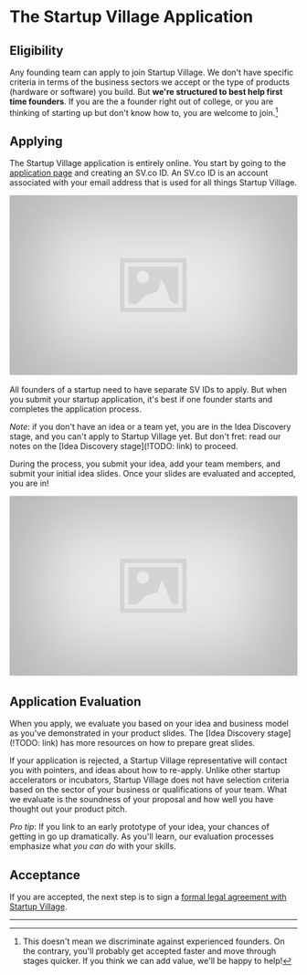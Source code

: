 # The Startup Village Application

## Eligibility

Any founding team can apply to join Startup Village. We don't have specific criteria in terms of the business sectors we accept or the type of products (hardware or software) you build. But **we're structured to best help first time founders**. If you are the a founder right out of college, or you are thinking of starting up but don't know how to, you are welcome to join.[^1]

## Applying

The Startup Village application is entirely online. You start by going to the [application page](http://sv.co/apply) and creating an SV.co ID. An SV.co ID is an account associated with your email address that is used for all things Startup Village.

![Image of SV ID Creation Process](images/placeholder.jpg)

All founders of a startup need to have separate SV IDs to apply. But when you submit your startup application, it's best if one founder starts and completes the application process.

*Note*: if you don't have an idea or a team yet, you are in the Idea Discovery stage, and you can't apply to Startup Village yet. But don't fret: read our notes on the [Idea Discovery stage](!TODO: link) to proceed.

During the process, you submit your idea, add your team members, and submit your initial idea slides. Once your slides are evaluated and accepted, you are in!

![Images of the application process](images/placeholder.jpg)

## Application Evaluation
When you apply, we evaluate you based on your idea and business model as you've demonstrated in your product slides. The [Idea Discovery stage](!TODO: link) has more resources on how to prepare great slides. 

If your application is rejected, a Startup Village representative will contact you with pointers, and ideas about how to re-apply. Unlike other startup accelerators or incubators, Startup Village does not have selection criteria based on the sector of your business or qualifications of your team. What we evaluate is the soundness of your proposal and how well you have thought out your product pitch.

*Pro tip*: If you link to an early prototype of your idea, your chances of getting in go up dramatically. As you'll learn, our evaluation processes emphasize what *you can do* with your skills. 

## Acceptance
If you are accepted, the next step is to sign a [formal legal agreement with Startup Village](2-legal-agreement.md). 

---
[^1]: This doesn't mean we discriminate against experienced founders. On the contrary, you'll probably get accepted faster and move through stages quicker. If you think we can add value, we'll be happy to help!